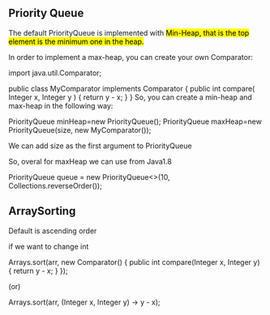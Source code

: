 

## Priority Queue

The default PriorityQueue is implemented with <mark>Min-Heap<mark>, that is the top element is the minimum one in the heap.

In order to implement a max-heap, you can create your own Comparator:

import java.util.Comparator;

public class MyComparator implements Comparator<Integer>
{
    public int compare( Integer x, Integer y )
    {
        return y - x;
    }
}
So, you can create a min-heap and max-heap in the following way:

PriorityQueue minHeap=new PriorityQueue();
PriorityQueue maxHeap=new PriorityQueue(size, new MyComparator());

We can add size as the first argument to PriorityQueue

So, overal for maxHeap we can use from Java1.8

PriorityQueue<Integer> queue = new PriorityQueue<>(10, Collections.reverseOrder());

##  ArraySorting

Default is ascending order

if we want to change int

Arrays.sort(arr, new Comparator<Integer>() {
     public int compare(Integer x, Integer y) {
         return y - x;
     }
});

(or)

Arrays.sort(arr, (Integer x, Integer y) -> y - x);